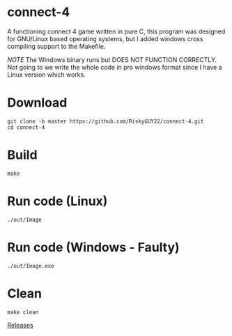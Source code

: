 # connect-4

A functioning connect 4 game written in pure C, this program was designed for
GNU/Linux based operating systems, but I added windows cross compiling support
to the Makefile.

_NOTE_ The Windows binary runs but DOES NOT FUNCTION CORRECTLY. Not going to we write the whole code in pro windows format
since I have a Linux version which works.

# Download

    git clone -b master https://github.com/RiskyGUY22/connect-4.git
    cd connect-4

# Build

    make

# Run code (Linux)

    ./out/Image

# Run code (Windows - Faulty)

    ./out/Image.exe

# Clean

    make clean

[Releases](https://github.com/RiskyGUY22/connect-4/releases)
